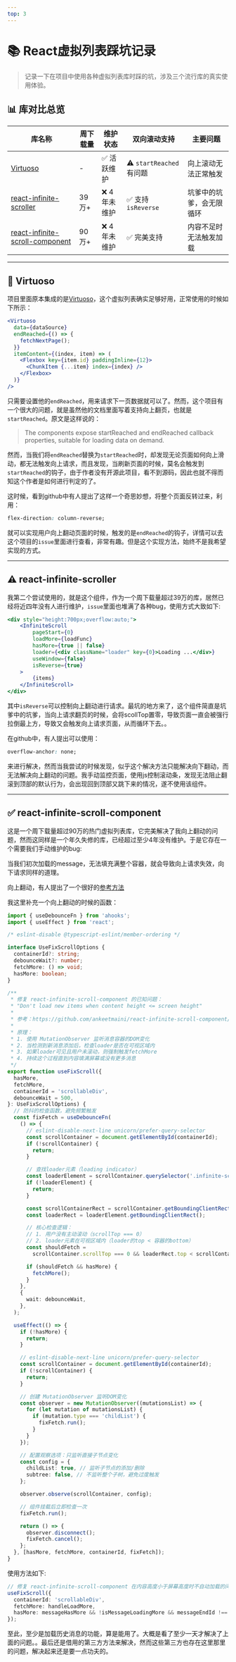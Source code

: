 ```yaml
---
top: 3
---
```


# 📚 React虚拟列表踩坑记录

> 记录一下在项目中使用各种虚拟列表库时踩的坑，涉及三个流行库的真实使用体验。

## 📊 库对比总览

| 库名称 | 周下载量 | 维护状态 | 双向滚动支持 | 主要问题 |
|--------|----------|----------|--------------|----------|
| [Virtuoso](https://virtuoso.dev/) | - | ✅ 活跃维护 | ⚠️ `startReached` 有问题 | 向上滚动无法正常触发 |
| [react-infinite-scroller](https://github.com/danbovey/react-infinite-scroller) | 39万+ | ❌ 4年未维护 | ✅ 支持 `isReverse` | 坑爹中的坑爹，会无限循环 |
| [react-infinite-scroll-component](https://github.com/ankeetmaini/react-infinite-scroll-component) | 90万+ | ❌ 4年未维护 | ✅ 完美支持 | 内容不足时无法触发加载 |

---

## 🎯 Virtuoso

项目里面原本集成的是[Virtuoso](https://virtuoso.dev/)，这个虚拟列表确实足够好用，正常使用的时候如下所示：

```jsx
<Virtuoso
  data={dataSource}
  endReached={() => {
    fetchNextPage();
  }}
  itemContent={(index, item) => (
    <Flexbox key={item.id} paddingInline={12}>
      <ChunkItem {...item} index={index} />
    </Flexbox>
  )}
/>
```

只需要设置他的`endReached`，用来请求下一页数据就可以了。然而，这个项目有一个很大的问题，就是虽然他的文档里面写着支持向上翻页，也就是`startReached`。原文是这样说的：

> The components expose startReached and endReached callback properties, suitable for loading data on demand. 

然而，当我们将`endReached`替换为`startReached`时，却发现无论页面如何向上滑动，都无法触发向上请求，而且发现，当刷新页面的时候，莫名会触发到`startReached`的钩子，由于作者没有开源此项目，看不到源码，因此也就不得而知这个作者是如何进行判定的了。

这时候，看到github中有人提出了这样一个奇思妙想，将整个页面反转过来，利用：

```css
flex-direction: column-reverse;
```

就可以实现用户向上翻动页面的时候，触发的是`endReached`的钩子，详情可以去这个项目的`issue`里面进行查看，非常有趣。但是这个实现方法，始终不是我希望实现的方式。

---

## ⚠️ react-infinite-scroller

我第二个尝试使用的，就是这个组件，作为一个周下载量超过39万的库，居然已经将近四年没有人进行维护，`issue`里面也堆满了各种bug，使用方式大致如下:

```jsx
<div style="height:700px;overflow:auto;">
    <InfiniteScroll
        pageStart={0}
        loadMore={loadFunc}
        hasMore={true || false}
        loader={<div className="loader" key={0}>Loading ...</div>}
        useWindow={false}
        isReverse={true}
    >
        {items}
    </InfiniteScroll>
</div>
```

其中`isReverse`可以控制向上翻动进行请求。最坑的地方来了，这个组件简直是坑爹中的坑爹，当向上请求翻页的时候，会将scollTop置零，导致页面一直会被强行拉倒最上方，导致又会触发向上请求页面，从而循环下去。。

在github中，有人提出可以使用：

```css
overflow-anchor: none;
```

来进行解决，然而当我尝试的时候发现，似乎这个解决方法只能解决向下翻动，而无法解决向上翻动的问题。我手动监控页面，使用js控制滚动条，发现无法阻止翻滚到顶部的默认行为，会出现回到顶部又跳下来的情况，遂不使用该组件。

---

## ✅ react-infinite-scroll-component

这是一个周下载量超过90万的热门虚拟列表库，它完美解决了我向上翻动的问题，然而这同样是一个年久失修的库，已经超过至少4年没有维护。于是它存在一个需要我们手动维护的bug:

当我们初次加载的message，无法填充满整个容器，就会导致向上请求失效，向下请求同样的道理。

向上翻动，有人提出了一个很好的[参考方法](https://github.com/ankeetmaini/react-infinite-scroll-component/issues/399)

我这里补充一个向上翻动的时候的函数：

```ts
import { useDebounceFn } from 'ahooks';
import { useEffect } from 'react';

/* eslint-disable @typescript-eslint/member-ordering */

interface UseFixScrollOptions {
  containerId?: string;
  debounceWait?: number;
  fetchMore: () => void;
  hasMore: boolean;
}

/**
 * 修复 react-infinite-scroll-component 的已知问题：
 * "Don't load new items when content height <= screen height"
 *
 * 参考：https://github.com/ankeetmaini/react-infinite-scroll-component/issues/391
 *
 * 原理：
 * 1. 使用 MutationObserver 监听消息容器的DOM变化
 * 2. 当检测到新消息添加后，检查loader是否在可视区域内
 * 3. 如果loader可见且用户未滚动，则强制触发fetchMore
 * 4. 持续这个过程直到内容填满屏幕或没有更多消息
 */
export function useFixScroll({
  hasMore,
  fetchMore,
  containerId = 'scrollableDiv',
  debounceWait = 500,
}: UseFixScrollOptions) {
  // 防抖的检查函数，避免频繁触发
  const fixFetch = useDebounceFn(
    () => {
      // eslint-disable-next-line unicorn/prefer-query-selector
      const scrollContainer = document.getElementById(containerId);
      if (!scrollContainer) {
        return;
      }

      // 查找loader元素（loading indicator）
      const loaderElement = scrollContainer.querySelector('.infinite-scroll-component-loader');
      if (!loaderElement) {
        return;
      }

      const scrollContainerRect = scrollContainer.getBoundingClientRect();
      const loaderRect = loaderElement.getBoundingClientRect();

      // 核心检查逻辑：
      // 1. 用户没有主动滚动（scrollTop === 0）
      // 2. loader元素在可视区域内（loader的top < 容器的bottom）
      const shouldFetch =
        scrollContainer.scrollTop === 0 && loaderRect.top < scrollContainerRect.bottom;

      if (shouldFetch && hasMore) {
        fetchMore();
      }
    },
    {
      wait: debounceWait,
    },
  );

  useEffect(() => {
    if (!hasMore) {
      return;
    }

    // eslint-disable-next-line unicorn/prefer-query-selector
    const scrollContainer = document.getElementById(containerId);
    if (!scrollContainer) {
      return;
    }

    // 创建 MutationObserver 监听DOM变化
    const observer = new MutationObserver((mutationsList) => {
      for (let mutation of mutationsList) {
        if (mutation.type === 'childList') {
          fixFetch.run();
        }
      }
    });

    // 配置观察选项：只监听直接子节点变化
    const config = {
      childList: true, // 监听子节点的添加/删除
      subtree: false, // 不监听整个子树，避免过度触发
    };

    observer.observe(scrollContainer, config);

    // 组件挂载后立即检查一次
    fixFetch.run();

    return () => {
      observer.disconnect();
      fixFetch.cancel();
    };
  }, [hasMore, fetchMore, containerId, fixFetch]);
}
```

使用方法如下:

```ts
// 修复 react-infinite-scroll-component 在内容高度小于屏幕高度时不自动加载的问题
useFixScroll({
  containerId: 'scrollableDiv',
  fetchMore: handleLoadMore,
  hasMore: messageHasMore && !isMessageLoadingMore && messageEndId !== '0',
});
```

至此，至少是加载历史消息的功能，算是能用了。大概是看了至少一天才解决了上面的问题。。最后还是借用的第三方方法来解决，然而这些第三方也存在这里那里的问题，解决起来还是要一点功夫的。
